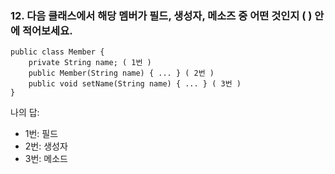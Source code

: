 ### 12. 다음 클래스에서 해당 멤버가 필드, 생성자, 메소즈 중 어떤 것인지 ( ) 안에 적어보세요.

```
public class Member {
    private String name; ( 1번 )
    public Member(String name) { ... } ( 2번 )
    public void setName(String name) { ... } ( 3번 )
}
```

나의 답:

+ 1번: 필드
+ 2번: 생성자
+ 3번: 메소드